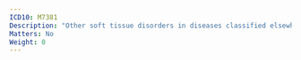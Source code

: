 ```yaml
---
ICD10: M7381
Description: "Other soft tissue disorders in diseases classified elsewhere: Shoulder region"
Matters: No
Weight: 0
---
```



